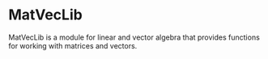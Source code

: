 # MatVecLib
MatVecLib is a module for linear and vector algebra that provides functions for working with matrices and vectors. 
